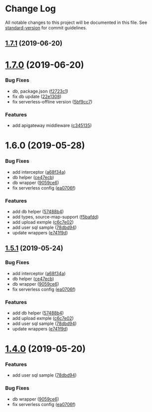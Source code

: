 # Change Log

All notable changes to this project will be documented in this file. See [standard-version](https://github.com/conventional-changelog/standard-version) for commit guidelines.

## [1.7.1](https://github.com/mhma-cookapps/example-typescript-express-serverless/compare/v1.7.0...v1.7.1) (2019-06-20)



# [1.7.0](https://github.com/mhma-cookapps/example-typescript-express-serverless/compare/v1.6.0...v1.7.0) (2019-06-20)


### Bug Fixes

* db, package.json ([f2723c1](https://github.com/mhma-cookapps/example-typescript-express-serverless/commit/f2723c1))
* fix db update ([22e1308](https://github.com/mhma-cookapps/example-typescript-express-serverless/commit/22e1308))
* fix serverless-offline version ([5bf9cc7](https://github.com/mhma-cookapps/example-typescript-express-serverless/commit/5bf9cc7))


### Features

* add apigateway middleware ([c345135](https://github.com/mhma-cookapps/example-typescript-express-serverless/commit/c345135))



# 1.6.0 (2019-05-28)


### Bug Fixes

* add interceptor ([a68f34a](https://github.com/mhma-cookapps/example-typescript-express-serverless/commit/a68f34a))
* db helper ([ce47ecb](https://github.com/mhma-cookapps/example-typescript-express-serverless/commit/ce47ecb))
* db wrapper ([9059ce6](https://github.com/mhma-cookapps/example-typescript-express-serverless/commit/9059ce6))
* fix serverless config ([ea0706f](https://github.com/mhma-cookapps/example-typescript-express-serverless/commit/ea0706f))


### Features

* add db helper ([57488b4](https://github.com/mhma-cookapps/example-typescript-express-serverless/commit/57488b4))
* add types, source-map-support ([f5bafdd](https://github.com/mhma-cookapps/example-typescript-express-serverless/commit/f5bafdd))
* add upload exmple ([c6c7e02](https://github.com/mhma-cookapps/example-typescript-express-serverless/commit/c6c7e02))
* add user sql sample ([78dbd94](https://github.com/mhma-cookapps/example-typescript-express-serverless/commit/78dbd94))
* update wrappers ([e741f9d](https://github.com/mhma-cookapps/example-typescript-express-serverless/commit/e741f9d))



## [1.5.1](https://github.com/mhma-cookapps/example-typescript-express-serverless/compare/v1.5.0...v1.5.1) (2019-05-24)


### Bug Fixes

* add interceptor ([a68f34a](https://github.com/mhma-cookapps/example-typescript-express-serverless/commit/a68f34a))
* db helper ([ce47ecb](https://github.com/mhma-cookapps/example-typescript-express-serverless/commit/ce47ecb))
* db wrapper ([9059ce6](https://github.com/mhma-cookapps/example-typescript-express-serverless/commit/9059ce6))
* fix serverless config ([ea0706f](https://github.com/mhma-cookapps/example-typescript-express-serverless/commit/ea0706f))


### Features

* add db helper ([57488b4](https://github.com/mhma-cookapps/example-typescript-express-serverless/commit/57488b4))
* add upload exmple ([c6c7e02](https://github.com/mhma-cookapps/example-typescript-express-serverless/commit/c6c7e02))
* add user sql sample ([78dbd94](https://github.com/mhma-cookapps/example-typescript-express-serverless/commit/78dbd94))
* update wrappers ([e741f9d](https://github.com/mhma-cookapps/example-typescript-express-serverless/commit/e741f9d))



# [1.4.0](https://github.com/mhma-cookapps/example-typescript-express-serverless/compare/v1.3.2...v1.4.0) (2019-05-20)


### Features

* add user sql sample ([78dbd94](https://github.com/mhma-cookapps/example-typescript-express-serverless/commit/78dbd94))


### Bug Fixes

* db wrapper ([9059ce6](https://github.com/mhma-cookapps/example-typescript-express-serverless/commit/9059ce6))
* fix serverless config ([ea0706f](https://github.com/mhma-cookapps/example-typescript-express-serverless/commit/ea0706f))

